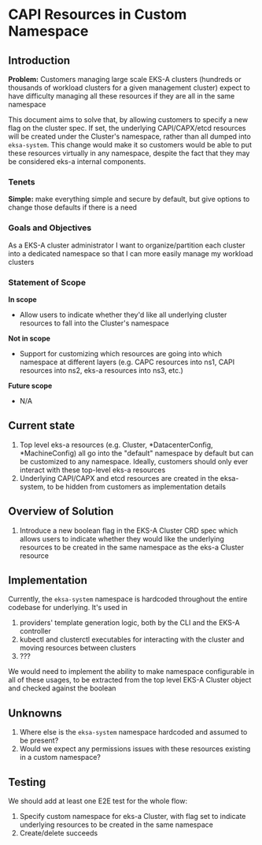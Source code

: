 # CAPI Resources in Custom Namespace

## Introduction

**Problem:** Customers managing large scale EKS-A clusters (hundreds or thousands of workload clusters for a given management cluster) expect to have difficulty managing all these resources if they are all in the same namespace 

This document aims to solve that, by allowing customers to specify a new flag on the cluster spec. If set, the underlying CAPI/CAPX/etcd resources will be created under the Cluster's namespace, rather than all dumped into `eksa-system`. 
This change would make it so customers would be able to put these resources virtually in any namespace, despite the fact that they may be considered eks-a internal components.

### Tenets

****Simple:**** make everything simple and secure by default, but give options to change those defaults if there is a need

### Goals and Objectives

As a EKS-A cluster administrator I want to organize/partition each cluster into a dedicated namespace so that I can more easily manage my workload clusters

### Statement of Scope

**In scope**
* Allow users to indicate whether they'd like all underlying cluster resources to fall into the Cluster's namespace

**Not in scope**
* Support for customizing which resources are going into which namespace at different layers (e.g. CAPC resources into ns1, CAPI resources into ns2, eks-a resources into ns3, etc.)

**Future scope**
* N/A
 
## Current state
1. Top level eks-a resources (e.g. Cluster, *DatacenterConfig, *MachineConfig) all go into the "default" namespace by default but can be customized to any namespace. Ideally, customers should only ever interact with these top-level eks-a resources
2. Underlying CAPI/CAPX and etcd resources are created in the eksa-system, to be hidden from customers as implementation details

## Overview of Solution
1. Introduce a new boolean flag in the EKS-A Cluster CRD spec which allows users to indicate whether they would like the underlying resources to be created in the same namespace as the eks-a Cluster resource

## Implementation

Currently, the `eksa-system` namespace is hardcoded throughout the entire codebase for underlying. It's used in
1. providers' template generation logic, both by the CLI and the EKS-A controller
2. kubectl and clusterctl executables for interacting with the cluster and moving resources between clusters
3. ???

We would need to implement the ability to make namespace configurable in all of these usages, to be extracted from the top level EKS-A Cluster object and checked against the boolean

## Unknowns

1. Where else is the `eksa-system` namespace hardcoded and assumed to be present?
2. Would we expect any permissions issues with these resources existing in a custom namespace?

## Testing

We should add at least one E2E test for the whole flow:
1. Specify custom namespace for eks-a Cluster, with flag set to indicate underlying resources to be created in the same namespace
2. Create/delete succeeds